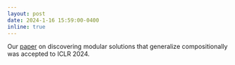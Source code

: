 ```yaml
---
layout: post
date: 2024-1-16 15:59:00-0400
inline: true
---
```


Our <a href='https://arxiv.org/abs/2312.15001'>paper</a> on discovering modular solutions that generalize compositionally was accepted to ICLR 2024.
